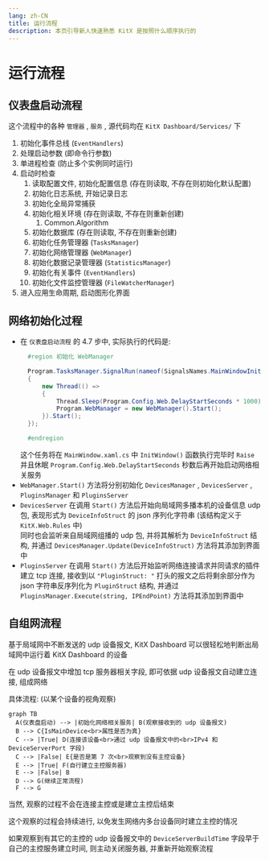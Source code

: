 ```yaml
---
lang: zh-CN
title: 运行流程
description: 本页引导新人快速熟悉 KitX 是按照什么顺序执行的
---
```


# 运行流程

## 仪表盘启动流程

这个流程中的各种 `管理器` , `服务` , 源代码均在 `KitX Dashboard/Services/` 下

1. 初始化事件总线 (`EventHandlers`)
2. 处理启动参数 (即命令行参数)
3. 单进程检查 (防止多个实例同时运行)
4. 启动时检查
   1. 读取配置文件, 初始化配置信息 (存在则读取, 不存在则初始化默认配置)
   2. 初始化日志系统, 开始记录日志
   3. 初始化全局异常捕获
   4. 初始化相关环境 (存在则读取, 不存在则重新创建)
      1. Common.Algorithm
   5. 初始化数据库 (存在则读取, 不存在则重新创建)
   6. 初始化任务管理器 (`TasksManager`)
   7. 初始化网络管理器 (`WebManager`)
   8. 初始化数据记录管理器 (`StatisticsManager`)
   9. 初始化有关事件 (`EventHandlers`)
   10. 初始化文件监控管理器 (`FileWatcherManager`)
5. 进入应用生命周期, 启动图形化界面

## 网络初始化过程

- 在 `仪表盘启动流程` 的 4.7 步中, 实际执行的代码是:
  ```csharp
    #region 初始化 WebManager

    Program.TasksManager.SignalRun(nameof(SignalsNames.MainWindowInitSignal), () =>
    {
        new Thread(() =>
        {
            Thread.Sleep(Program.Config.Web.DelayStartSeconds * 1000);
            Program.WebManager = new WebManager().Start();
        }).Start();
    });

    #endregion
  ```
  这个任务将在 `MainWindow.xaml.cs` 中 `InitWindow()` 函数执行完毕时 `Raise`  
  并且休眠 `Program.Config.Web.DelayStartSeconds` 秒数后再开始启动网络相关服务  
- `WebManager.Start()` 方法将分别初始化 `DevicesManager` , `DevicesServer` , `PluginsManager` 和 `PluginsServer`
- `DevicesServer` 在调用 `Start()` 方法后开始向局域网多播本机的设备信息 udp 包, 表现形式为 `DeviceInfoStruct` 的 json 序列化字符串 (该结构定义于 `KitX.Web.Rules` 中)  
  同时也会监听来自局域网组播的 udp 包, 并将其解析为 `DeviceInfoStruct` 结构, 并通过 `DevicesManager.Update(DeviceInfoStruct)` 方法将其添加到界面中
- `PluginsServer` 在调用 `Start()` 方法后开始监听网络连接请求并同请求的插件建立 tcp 连接, 接收到以 `"PluginStruct: "` 打头的报文之后将剩余部分作为 json 字符串反序列化为 `PluginStruct` 结构, 并通过 `PluginsManager.Execute(string, IPEndPoint)` 方法将其添加到界面中

## 自组网流程

基于局域网中不断发送的 udp 设备报文, KitX Dashboard 可以很轻松地判断出局域网中运行着 KitX Dashboard 的设备

在 udp 设备报文中增加 tcp 服务器相关字段, 即可依据 udp 设备报文自动建立连接, 组成网络

具体流程: (以某个设备的视角观察)

```mermaid
graph TB
  A(仪表盘启动) --> |初始化网络相关服务| B(观察接收到的 udp 设备报文)
  B --> C{IsMainDevice<br>属性是否为真}
  C --> |True| D(连接该设备<br>通过 udp 设备报文中的<br>IPv4 和 DeviceServerPort 字段)
  C --> |False| E{是否是第 7 次<br>观察到没有主控设备}
  E --> |True| F(自行建立主控服务器)
  E --> |False| B
  D --> G(继续正常流程)
  F --> G
```

当然, 观察的过程不会在连接主控或是建立主控后结束

这个观察的过程会持续进行, 以免发生网络内多台设备同时建立主控的情况

如果观察到有其它的主控的 udp 设备报文中的 `DeviceServerBuildTime` 字段早于自己的主控服务建立时间, 则主动关闭服务器, 并重新开始观察流程


